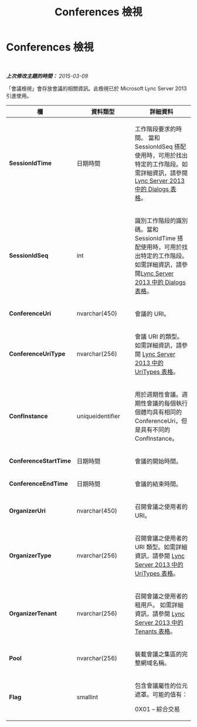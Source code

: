 ﻿---
title: Conferences 檢視
TOCTitle: Conferences 檢視
ms:assetid: c0e5c4db-c135-401f-9296-e9a49f6499a1
ms:mtpsurl: https://technet.microsoft.com/zh-tw/library/JJ721871(v=OCS.15)
ms:contentKeyID: 49890289
ms.date: 08/10/2015
mtps_version: v=OCS.15
ms.translationtype: HT
---

# Conferences 檢視

 

_**上次修改主題的時間：** 2015-03-09_

「會議檢視」會存放會議的相關資訊。此檢視已於 Microsoft Lync Server 2013 引進使用。


<table>
<colgroup>
<col style="width: 33%" />
<col style="width: 33%" />
<col style="width: 33%" />
</colgroup>
<thead>
<tr class="header">
<th>欄</th>
<th>資料類型</th>
<th>詳細資料</th>
</tr>
</thead>
<tbody>
<tr class="odd">
<td><p><strong>SessionIdTime</strong></p></td>
<td><p>日期時間</p></td>
<td><p>工作階段要求的時間。 當和 SessionIdSeq 搭配使用時，可用於找出特定的工作階段。如需詳細資訊，請參閱 <a href="lync-server-2013-dialogs-table.md">Lync Server 2013 中的 Dialogs 表格</a>。</p></td>
</tr>
<tr class="even">
<td><p><strong>SessionIdSeq</strong></p></td>
<td><p>int</p></td>
<td><p>識別工作階段的識別碼。當和 SessionIdTime 搭配使用時，可用於找出特定的工作階段。如需詳細資訊，請參閱<a href="lync-server-2013-dialogs-table.md">Lync Server 2013 中的 Dialogs 表格</a>。</p></td>
</tr>
<tr class="odd">
<td><p><strong>ConferenceUri</strong></p></td>
<td><p>nvarchar(450)</p></td>
<td><p>會議的 URI。</p></td>
</tr>
<tr class="even">
<td><p><strong>ConferenceUriType</strong></p></td>
<td><p>nvarchar(256)</p></td>
<td><p>會議 URI 的類型。如需詳細資訊，請參閱 <a href="lync-server-2013-uritypes-table.md">Lync Server 2013 中的 UriTypes 表格</a>。</p></td>
</tr>
<tr class="odd">
<td><p><strong>ConfInstance</strong></p></td>
<td><p>uniqueidentifier</p></td>
<td><p>用於週期性會議。週期性會議的每個執行個體均具有相同的 ConferenceUri，但是具有不同的 ConfInstance。</p></td>
</tr>
<tr class="even">
<td><p><strong>ConferenceStartTime</strong></p></td>
<td><p>日期時間</p></td>
<td><p>會議的開始時間。</p></td>
</tr>
<tr class="odd">
<td><p><strong>ConferenceEndTime</strong></p></td>
<td><p>日期時間</p></td>
<td><p>會議的結束時間。</p></td>
</tr>
<tr class="even">
<td><p><strong>OrganizerUri</strong></p></td>
<td><p>nvarchar(450)</p></td>
<td><p>召開會議之使用者的 URI。</p></td>
</tr>
<tr class="odd">
<td><p><strong>OrganizerType</strong></p></td>
<td><p>nvarchar(256)</p></td>
<td><p>召開會議之使用者的 URI 類型。如需詳細資訊，請參閱 <a href="lync-server-2013-uritypes-table.md">Lync Server 2013 中的 UriTypes 表格</a>。</p></td>
</tr>
<tr class="even">
<td><p><strong>OrganizerTenant</strong></p></td>
<td><p>nvarchar(256)</p></td>
<td><p>召開會議之使用者的租用戶。 如需詳細資訊，請參閱 <a href="lync-server-2013-tenants-table.md">Lync Server 2013 中的 Tenants 表格</a>。</p></td>
</tr>
<tr class="odd">
<td><p><strong>Pool</strong></p></td>
<td><p>nvarchar(256)</p></td>
<td><p>裝載會議之集區的完整網域名稱。</p></td>
</tr>
<tr class="even">
<td><p><strong>Flag</strong></p></td>
<td><p>smallint</p></td>
<td><p>包含會議屬性的位元遮罩。可能的值有：</p>
<p>0X01 – 綜合交易</p></td>
</tr>
</tbody>
</table>

